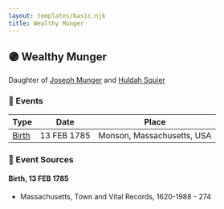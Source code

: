 ```yaml
---
layout: templates/basic.njk
title: Wealthy Munger
---
```

## 🟣 Wealthy Munger

Daughter of [Joseph Munger](/people/4/48832802) and [Huldah Squier](/people/4/40449307)

### 📆 Events

Type | Date | Place
------ | ------ | ------
[Birth](#event-9ed5bc81-75c9-404b-b743-471a27f5d163) | 13 FEB 1785 | Monson, Massachusetts, USA

### 📰 Event Sources

#### <a id="event-9ed5bc81-75c9-404b-b743-471a27f5d163"></a> Birth, 13 FEB 1785
* Massachusetts, Town and Vital Records, 1620-1988  - 274